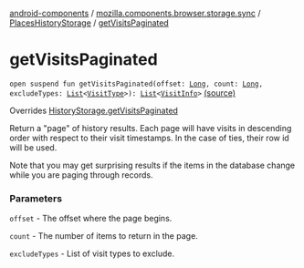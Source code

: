[android-components](../../index.md) / [mozilla.components.browser.storage.sync](../index.md) / [PlacesHistoryStorage](index.md) / [getVisitsPaginated](./get-visits-paginated.md)

# getVisitsPaginated

`open suspend fun getVisitsPaginated(offset: `[`Long`](https://kotlinlang.org/api/latest/jvm/stdlib/kotlin/-long/index.html)`, count: `[`Long`](https://kotlinlang.org/api/latest/jvm/stdlib/kotlin/-long/index.html)`, excludeTypes: `[`List`](https://kotlinlang.org/api/latest/jvm/stdlib/kotlin.collections/-list/index.html)`<`[`VisitType`](../../mozilla.components.concept.storage/-visit-type/index.md)`>): `[`List`](https://kotlinlang.org/api/latest/jvm/stdlib/kotlin.collections/-list/index.html)`<`[`VisitInfo`](../../mozilla.components.concept.storage/-visit-info/index.md)`>` [(source)](https://github.com/mozilla-mobile/android-components/blob/master/components/browser/storage-sync/src/main/java/mozilla/components/browser/storage/sync/PlacesHistoryStorage.kt#L79)

Overrides [HistoryStorage.getVisitsPaginated](../../mozilla.components.concept.storage/-history-storage/get-visits-paginated.md)

Return a "page" of history results. Each page will have visits in descending order
with respect to their visit timestamps. In the case of ties, their row id will
be used.

Note that you may get surprising results if the items in the database change
while you are paging through records.

### Parameters

`offset` - The offset where the page begins.

`count` - The number of items to return in the page.

`excludeTypes` - List of visit types to exclude.